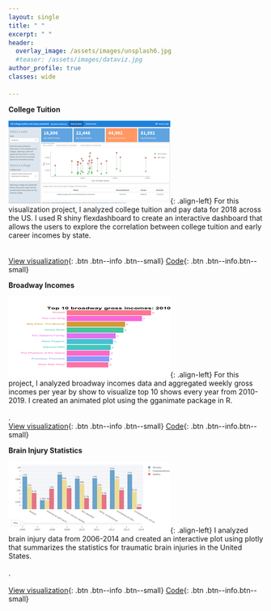 ```yaml
---
layout: single
title: " "
excerpt: " "
header:
  overlay_image: /assets/images/unsplash6.jpg
  #teaser: /assets/images/dataviz.jpg
author_profile: true  
classes: wide 

--- 
```


**College Tuition**      

![image-left](/assets/images/Collegetuition.png){: .align-left} For this visualization project, I analyzed college tuition and pay data for 2018 across the US. I used R shiny flexdashboard to create an interactive dashboard that allows the users to explore the correlation between college tuition and early career incomes by state.  
<br>  </br>
[View visualization](https://smakeneni.shinyapps.io/Tuition_Salary/){: .btn .btn--info .btn--small}    [Code](https://github.com/smakeneni/TidyTuesday/blob/master/College_tuition_03_011/Tuition_Salary.Rmd){: .btn .btn--info.btn--small}

**Broadway Incomes**          

![image-left](/assets/images/Broadway_teaser.gif){: .align-left} For this project, I analyzed broadway incomes data and aggregated weekly gross incomes per year by show to visualize top 10 shows every year from 2010-2019. I created an animated plot using the gganimate package in R.  
<br>. </br>
[View visualization](/portfolio/Dataviz_broadway.html){: .btn .btn--info .btn--small}    [Code](https://github.com/smakeneni/TidyTuesday/blob/master/Broadway/Animatedplot.R){: .btn .btn--info.btn--small}

**Brain Injury Statistics**            

![image-left](/assets/images/BrainInjury_teaser.png){: .align-left} I analyzed brain injury data from 2006-2014 and created an interactive plot using plotly that summarizes the statistics for traumatic brain injuries in the United States.  
<br>. </br>     
[View visualization](/portfolio/braininjury_dashboard.html){: .btn .btn--info .btn--small}    [Code](https://github.com/smakeneni/TidyTuesday/blob/master/BrainInjury_03_24/barplots_braininjury.R){: .btn .btn--info.btn--small}
